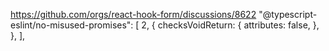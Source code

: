 https://github.com/orgs/react-hook-form/discussions/8622
"@typescript-eslint/no-misused-promises": [
2,
{
checksVoidReturn: {
attributes: false,
},
},
],
